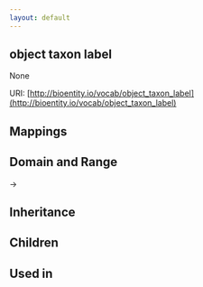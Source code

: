 ```yaml
---
layout: default
---
```


## object taxon label


None

URI: [http://bioentity.io/vocab/object_taxon_label](http://bioentity.io/vocab/object_taxon_label)
## Mappings


## Domain and Range

 -> 

## Inheritance


## Children


## Used in

